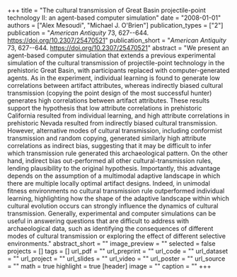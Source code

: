 +++
title = "The cultural transmission of Great Basin projectile-point technology II: an agent-based computer simulation"
date = "2008-01-01"
authors = ["Alex Mesoudi", "Michael J. O'Brien"]
publication_types = ["2"]
publication = "_American Antiquity_ 73, 627--644. https://doi.org/10.2307/25470521"
publication_short = "_American Antiquity_ 73, 627--644. https://doi.org/10.2307/25470521"
abstract = "We present an agent-based computer simulation that extends a previous experimental simulation of the cultural transmission of projectile-point technology in the prehistoric Great Basin, with participants replaced with computer-generated agents. As in the experiment, individual learning is found to generate low correlations between artifact attributes, whereas indirectly biased cultural transmission (copying the point design of the most successful hunter) generates high correlations between artifact attributes. These results support the hypothesis that low attribute correlations in prehistoric California resulted from individual learning, and high attribute correlations in prehistoric Nevada resulted from indirectly biased cultural transmission. However, alternative modes of cultural transmission, including conformist transmission and random copying, generated similarly high attribute correlations as indirect bias, suggesting that it may be difficult to infer which transmission rule generated this archaeological pattern. On the other hand, indirect bias out-performed all other cultural-transmission rules, lending plausibility to the original hypothesis. Importantly, this advantage depends on the assumption of a multimodal adaptive landscape in which there are multiple locally optimal artifact designs. Indeed, in unimodal fitness environments no cultural transmission rule outperformed individual learning, highlighting how the shape of the adaptive landscape within which cultural evolution occurs can strongly influence the dynamics of cultural transmission. Generally, experimental and computer simulations can be useful in answering questions that are difficult to address with archaeological data, such as identifying the consequences of different modes of cultural transmission or exploring the effect of different selective environments."
abstract_short = ""
image_preview = ""
selected = false
projects = []
tags = []
url_pdf = ""
url_preprint = ""
url_code = ""
url_dataset = ""
url_project = ""
url_slides = ""
url_video = ""
url_poster = ""
url_source = ""
math = true
highlight = true
[header]
image = ""
caption = ""
+++
